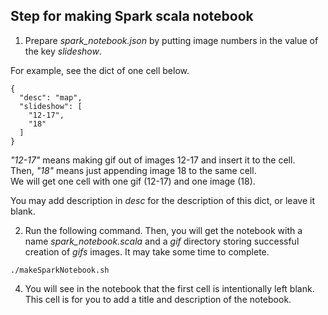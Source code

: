 ## Step for making Spark scala notebook

1. Prepare *spark_notebook.json* by putting image numbers in the value of the key *slideshow*.

For example, see the dict of one cell below.

```
{
  "desc": "map",
  "slideshow": [
    "12-17",
    "18"
  ]
}
```

*"12-17"* means making gif out of images 12-17 and insert it to the cell.<br>
Then, *"18"* means just appending image 18 to the same cell. <br>
We will get one cell with one gif (12-17) and one image (18).

You may add description in *desc* for the description of this dict, or leave it blank.

2. Run the following command. Then, you will get the notebook with a name *spark_notebook.scala* and a *gif* directory storing successful creation of *gifs* images. It may take some time to complete.

`./makeSparkNotebook.sh`

4. You will see in the notebook that the first cell is intentionally left blank. This cell is for you to add a title and description of the notebook.
